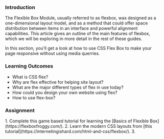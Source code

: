 ### Introduction

The Flexible Box Module, usually referred to as flexbox, was designed as a one-dimensional layout model, and as a method that 
could offer space distribution between items in an interface and powerful alignment capabilities. This article gives an outline
of the main features of flexbox, which we will be exploring in more detail in the rest of these guides.

In this section, you'll get a look at how to use CSS Flex Box to make your page responsive without using media querries.

### Learning Outcomes
* What is CSS flex?
* Why are flex effective for helping site layout?
* What are the major different types of flex in use today?
* How could you design your own website using flex?
* How to use flex-box?

### Assignment
<div class="lesson-content__panel" markdown="1">
1. Complete this game based tutorial for learning the [Basics of Flexible Box](https://flexboxfroggy.com/).
2. Learn the modern CSS layouts from [this tutorial](https://internetingishard.com/html-and-css/flexbox/).
3. 
